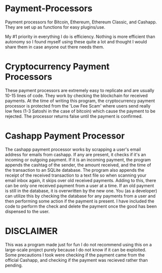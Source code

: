 # Payment-Processors

Payment processors for Bitcoin, Ethereum, Ethereum Classic, and Cashapp. They are set up as functions for easy plugins/use.



My #1 priority in everything I do is efficiency. Nothing is more efficient than autonomy so I found myself using these quite a lot and thought I would share them in case anyone out there needs them.



<h1> Cryptocurrency Payment Processors </h1>

These payment processors are extremely easy to replicate and are usually 10-15 lines of code. They work by checking the blockchain for received payments. At the time of writing this program, the cryptocurrency payment processor is protected from the 'Low Fee Scam' where users send really low fees (1-3 Satoshi in the case of bitcoin) which cause the payment to be rejected. The processor returns false until the payment is confirmed.



<h1> Cashapp Payment Processor </h1>

The cashapp payment processor works by scrapping a user's email address for emails from cashapp. If any are present, it checks if it's an incoming or outgoing payment. If it is an incoming payment, the program appends the cashtag of the sender, the amount received, and the time of the transaction to an SQLite database. The program also appends the receipt of the received transaction to a text file so when scanning your email inbox again, it skips over old received payments. Adding to this, there can be only one received payment from a user at a time. If an old payment is still in the database, it is overwritten by the new one. You (as a developer) can utilize this by checking the database for any payments from a user and then performing some action if the payment is present. I have included the code to perform the check and delete the payment once the good has been dispensed to the user.

<h1> DISCLAIMER </h1>

This was a program made just for fun I do not recommend using this on a large-scale project purely because I do not know if it can be exploited. Some precautions I took were checking if the payment came from the official Cashapp, and checking if the payment was recieved rather than pending.
